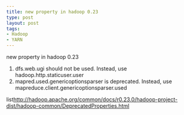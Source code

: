 ```yaml
--- 
title: new property in hadoop 0.23
type: post
layout: post
tags: 
- Hadoop
- YARN
---
```

new property in hadoop 0.23<br /><ol><li>dfs.web.ugi should not be used. Instead, use hadoop.http.staticuser.user</li><li>mapred.used.genericoptionsparser is deprecated. Instead, use mapreduce.client.genericoptionsparser.used</li></ol>list<a href="http://hadoop.apache.org/common/docs/r0.23.0/hadoop-project-dist/hadoop-common/DeprecatedProperties.html">http://hadoop.apache.org/common/docs/r0.23.0/hadoop-project-dist/hadoop-common/DeprecatedProperties.html</a>
